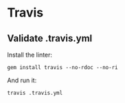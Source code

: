 # Travis

## Validate .travis.yml

Install the linter:
```
gem install travis --no-rdoc --no-ri
```

And run it:
```
travis .travis.yml
```
